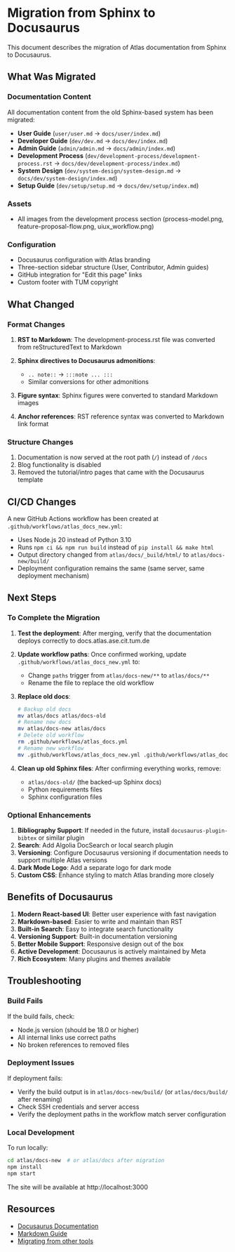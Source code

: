 # Migration from Sphinx to Docusaurus

This document describes the migration of Atlas documentation from Sphinx to Docusaurus.

## What Was Migrated

### Documentation Content

All documentation content from the old Sphinx-based system has been migrated:

- **User Guide** (`user/user.md` → `docs/user/index.md`)
- **Developer Guide** (`dev/dev.md` → `docs/dev/index.md`)
- **Admin Guide** (`admin/admin.md` → `docs/admin/index.md`)
- **Development Process** (`dev/development-process/development-process.rst` → `docs/dev/development-process/index.md`)
- **System Design** (`dev/system-design/system-design.md` → `docs/dev/system-design/index.md`)
- **Setup Guide** (`dev/setup/setup.md` → `docs/dev/setup/index.md`)

### Assets

- All images from the development process section (process-model.png, feature-proposal-flow.png, uiux_workflow.png)

### Configuration

- Docusaurus configuration with Atlas branding
- Three-section sidebar structure (User, Contributor, Admin guides)
- GitHub integration for "Edit this page" links
- Custom footer with TUM copyright

## What Changed

### Format Changes

1. **RST to Markdown**: The development-process.rst file was converted from reStructuredText to Markdown
2. **Sphinx directives to Docusaurus admonitions**:
   - `.. note::` → `:::note ... :::`
   - Similar conversions for other admonitions

3. **Figure syntax**: Sphinx figures were converted to standard Markdown images
4. **Anchor references**: RST reference syntax was converted to Markdown link format

### Structure Changes

1. Documentation is now served at the root path (`/`) instead of `/docs`
2. Blog functionality is disabled
3. Removed the tutorial/intro pages that came with the Docusaurus template

## CI/CD Changes

A new GitHub Actions workflow has been created at `.github/workflows/atlas_docs_new.yml`:

- Uses Node.js 20 instead of Python 3.10
- Runs `npm ci && npm run build` instead of `pip install && make html`
- Output directory changed from `atlas/docs/_build/html/` to `atlas/docs-new/build/`
- Deployment configuration remains the same (same server, same deployment mechanism)

## Next Steps

### To Complete the Migration

1. **Test the deployment**: After merging, verify that the documentation deploys correctly to docs.atlas.ase.cit.tum.de

2. **Update workflow paths**: Once confirmed working, update `.github/workflows/atlas_docs_new.yml` to:
   - Change `paths` trigger from `atlas/docs-new/**` to `atlas/docs/**`
   - Rename the file to replace the old workflow

3. **Replace old docs**:
   ```bash
   # Backup old docs
   mv atlas/docs atlas/docs-old
   # Rename new docs
   mv atlas/docs-new atlas/docs
   # Delete old workflow
   rm .github/workflows/atlas_docs.yml
   # Rename new workflow
   mv .github/workflows/atlas_docs_new.yml .github/workflows/atlas_docs.yml
   ```

4. **Clean up old Sphinx files**: After confirming everything works, remove:
   - `atlas/docs-old/` (the backed-up Sphinx docs)
   - Python requirements files
   - Sphinx configuration files

### Optional Enhancements

1. **Bibliography Support**: If needed in the future, install `docusaurus-plugin-bibtex` or similar plugin
2. **Search**: Add Algolia DocSearch or local search plugin
3. **Versioning**: Configure Docusaurus versioning if documentation needs to support multiple Atlas versions
4. **Dark Mode Logo**: Add a separate logo for dark mode
5. **Custom CSS**: Enhance styling to match Atlas branding more closely

## Benefits of Docusaurus

1. **Modern React-based UI**: Better user experience with fast navigation
2. **Markdown-based**: Easier to write and maintain than RST
3. **Built-in Search**: Easy to integrate search functionality
4. **Versioning Support**: Built-in documentation versioning
5. **Better Mobile Support**: Responsive design out of the box
6. **Active Development**: Docusaurus is actively maintained by Meta
7. **Rich Ecosystem**: Many plugins and themes available

## Troubleshooting

### Build Fails

If the build fails, check:
- Node.js version (should be 18.0 or higher)
- All internal links use correct paths
- No broken references to removed files

### Deployment Issues

If deployment fails:
- Verify the build output is in `atlas/docs-new/build/` (or `atlas/docs/build/` after renaming)
- Check SSH credentials and server access
- Verify the deployment paths in the workflow match server configuration

### Local Development

To run locally:
```bash
cd atlas/docs-new  # or atlas/docs after migration
npm install
npm start
```

The site will be available at http://localhost:3000

## Resources

- [Docusaurus Documentation](https://docusaurus.io/docs)
- [Markdown Guide](https://www.markdownguide.org/)
- [Migrating from other tools](https://docusaurus.io/docs/migration)

